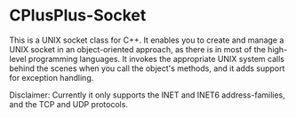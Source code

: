 # CPlusPlus-Socket

This is a UNIX socket class for C++.
It enables you to create and manage a UNIX socket in an object-oriented approach, as there is in most of the high-level programming languages.
It invokes the appropriate UNIX system calls behind the scenes when you call the object's methods, and it adds support for exception handling.

Disclaimer: Currently it only supports the INET and INET6 address-families, and the TCP and UDP protocols.
